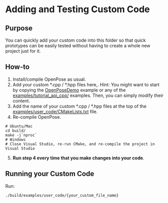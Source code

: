 Adding and Testing Custom Code
====================================



## Purpose
You can quickly add your custom code into this folder so that quick prototypes can be easily tested without having to create a whole new project just for it.



## How-to
1. Install/compile OpenPose as usual.
2. Add your custom *.cpp / *.hpp files here,. Hint: You might want to start by copying the [OpenPoseDemo](../openpose/openpose.cpp) example or any of the [examples/tutorial_api_cpp/](../tutorial_api_cpp/) examples. Then, you can simply modify their content.
3. Add the name of your custom *.cpp / *.hpp files at the top of the [examples/user_code/CMakeLists.txt](./CMakeLists.txt) file.
4. Re-compile OpenPose.
```
# Ubuntu/Mac
cd build/
make -j`nproc`
# Windows
# Close Visual Studio, re-run CMake, and re-compile the project in Visual Studio 
```
5. **Run step 4 every time that you make changes into your code**.



## Running your Custom Code
Run:
```
./build/examples/user_code/{your_custom_file_name}
```
